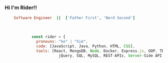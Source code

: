 ### Hi I'm Rider!!                                                  

```ruby
    Software Engineer  ||  ['Father First', 'Nerd Second']
```
<br>

```javascript
            const rider = {
              pronouns: "he" | "him",
              code: [JavaScript, Java, Python, HTML, CSS],
              tools: [React, MongoDB, Node, Docker, Express.js, OOP, TDD
                        jQuery, SQL, MySQL, REST-APIs, Server-Side API's]
```
